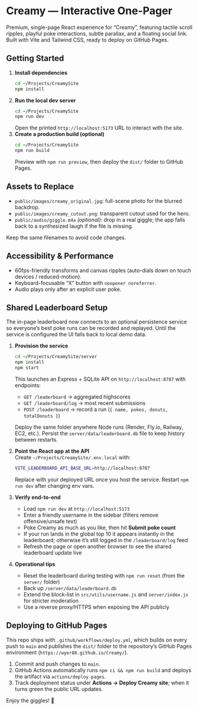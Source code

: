 # Creamy — Interactive One-Pager

Premium, single-page React experience for “Creamy”, featuring tactile scroll ripples, playful poke interactions, subtle parallax, and a floating social link. Built with Vite and Tailwind CSS, ready to deploy on GitHub Pages.

## Getting Started
1. **Install dependencies**
   ```bash
   cd ~/Projects/CreamySite
   npm install
   ```
2. **Run the local dev server**
   ```bash
   cd ~/Projects/CreamySite
   npm run dev
   ```
   Open the printed `http://localhost:5173` URL to interact with the site.
3. **Create a production build (optional)**
   ```bash
   cd ~/Projects/CreamySite
   npm run build
   ```
   Preview with `npm run preview`, then deploy the `dist/` folder to GitHub Pages.

## Assets to Replace
- `public/images/creamy_original.jpg`: full-scene photo for the blurred backdrop.
- `public/images/creamy_cutout.png`: transparent cutout used for the hero.
- `public/audio/giggle.m4a` *(optional)*: drop in a real giggle; the app falls back to a synthesized laugh if the file is missing.

Keep the same filenames to avoid code changes.

## Accessibility & Performance
- 60fps-friendly transforms and canvas ripples (auto-dials down on touch devices / reduced-motion).
- Keyboard-focusable “X” button with `noopener noreferrer`.
- Audio plays only after an explicit user poke.

## Shared Leaderboard Setup
The in-page leaderboard now connects to an optional persistence service so everyone’s best poke runs can be recorded and replayed. Until the service is configured the UI falls back to local demo data.

1. **Provision the service**
   ```bash
   cd ~/Projects/CreamySite/server
   npm install
   npm start
   ```
   This launches an Express + SQLite API on `http://localhost:8787` with endpoints:
   - `GET /leaderboard` → aggregated highscores
   - `GET /leaderboard/log` → most recent submissions
   - `POST /leaderboard` → record a run (`{ name, pokes, donuts, totalDonuts }`)

   Deploy the same folder anywhere Node runs (Render, Fly.io, Railway, EC2, etc.). Persist the `server/data/leaderboard.db` file to keep history between restarts.

2. **Point the React app at the API**  
   Create `~/Projects/CreamySite/.env.local` with:
   ```bash
   VITE_LEADERBOARD_API_BASE_URL=http://localhost:8787
   ```
   Replace with your deployed URL once you host the service. Restart `npm run dev` after changing env vars.

3. **Verify end-to-end**  
   - Load `npm run dev` at `http://localhost:5173`
   - Enter a friendly username in the sidebar (filters remove offensive/unsafe text)
   - Poke Creamy as much as you like, then hit **Submit poke count**
   - If your run lands in the global top 10 it appears instantly in the leaderboard; otherwise it’s still logged in the `/leaderboard/log` feed
   - Refresh the page or open another browser to see the shared leaderboard update live

4. **Operational tips**
   - Reset the leaderboard during testing with `npm run reset` (from the `server/` folder)
   - Back up `/server/data/leaderboard.db`
   - Extend the block-list in `src/utils/username.js` and `server/index.js` for stricter moderation
   - Use a reverse proxy/HTTPS when exposing the API publicly

## Deploying to GitHub Pages
This repo ships with `.github/workflows/deploy.yml`, which builds on every push to `main` and publishes the `dist/` folder to the repository’s GitHub Pages environment (`https://wyer88.github.io/Creamy/`).

1. Commit and push changes to `main`.
2. GitHub Actions automatically runs `npm ci && npm run build` and deploys the artifact via `actions/deploy-pages`.
3. Track deployment status under **Actions → Deploy Creamy site**; when it turns green the public URL updates.

Enjoy the giggles! 🎉
